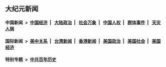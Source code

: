 ## 大纪元新闻

#### 中国新闻 &nbsp;>&nbsp; [中国经济](indexes/ncid283/README.md?02090445) &nbsp;| &nbsp; [大陆政治](indexes/ncid277/README.md?02090445) &nbsp;| &nbsp; [社会万象](indexes/ncid282/README.md?02090445) &nbsp;| &nbsp; [中国人权](indexes/ncid278/README.md?02090445) &nbsp;| &nbsp; [群体事件](indexes/ncid279/README.md?02090445) &nbsp;| &nbsp; [天灾人祸](indexes/ncid280/README.md?02090445)

#### 国际新闻 &nbsp;>&nbsp; [美中关系](indexes/nf1412576/README.md?02090445) &nbsp;| &nbsp; [台湾新闻](indexes/ncid1349361/README.md?02090445) &nbsp;| &nbsp; [香港新闻](indexes/ncid1349362/README.md?02090445) &nbsp;| &nbsp; [美国政治](indexes/ncid1078159/README.md?02090445) &nbsp;| &nbsp; [美国社会](indexes/ncid1078160/README.md?02090445) &nbsp;| &nbsp; [美国经济](indexes/ncid1078158/README.md?02090445)

#### 特别专题 &nbsp;>&nbsp; [中共百年历史](https://github.com/epoch-news/epoch-special/blob/master/README.md?02090445)  
